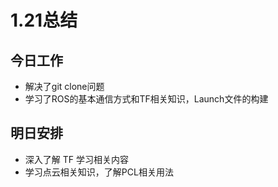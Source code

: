 # 1.21总结

## 今日工作

- 解决了git clone问题
- 学习了ROS的基本通信方式和TF相关知识，Launch文件的构建

## 明日安排

- 深入了解 TF 学习相关内容
- 学习点云相关知识，了解PCL相关用法